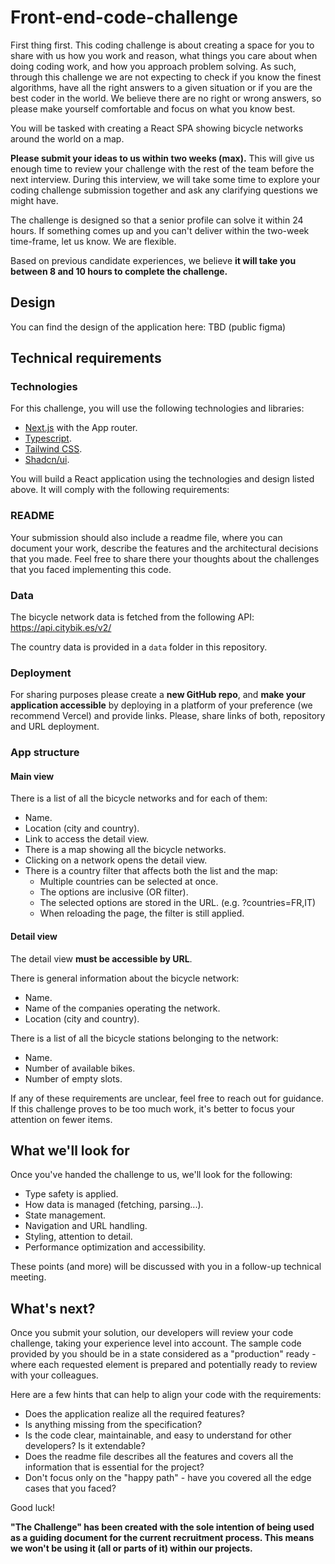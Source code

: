 # Front-end-code-challenge

First thing first. This coding challenge is about creating a space for you to share with us how you work and reason, what things you care about when doing coding work, and how you approach problem solving. As such, through this challenge we are not expecting to check if you know the finest algorithms, have all the right answers to a given situation or if you are the best coder in the world. We believe there are no right or wrong answers, so please make yourself comfortable and focus on what you know best.

You will be tasked with creating a React SPA showing bicycle networks around the world on a map.

**Please submit your ideas to us within two weeks (max).** This will give us enough time to review your challenge with the rest of the team before the next interview. During this interview, we will take some time to explore your coding challenge submission together and ask any clarifying questions we might have.

The challenge is designed so that a senior profile can solve it within 24 hours. If something comes up and you can't deliver within the two-week time-frame, let us know. We are flexible.

Based on previous candidate experiences, we believe **it will take you between 8 and 10 hours to complete the challenge.**

## Design

You can find the design of the application here: TBD (public figma)

## Technical requirements

### Technologies

For this challenge, you will use the following technologies and libraries:

- [Next.js](https://nextjs.org/) with the App router.
- [Typescript](https://www.typescriptlang.org/).
- [Tailwind CSS](https://tailwindcss.com/).
- [Shadcn/ui](https://ui.shadcn.com/).

You will build a React application using the technologies and design listed above. It will comply with the following requirements:

### README

Your submission should also include a readme file, where you can document your work, describe the features and the architectural decisions that you made. Feel free to share there your thoughts about the challenges that you faced implementing this code.

### Data

The bicycle network data is fetched from the following API: https://api.citybik.es/v2/

The country data is provided in a `data` folder in this repository.

### Deployment

For sharing purposes please create a **new GitHub repo**, and **make your application accessible** by deploying in a platform of your preference (we recommend Vercel) and provide links. Please, share links of both, repository and URL deployment.

### App structure

#### Main view

There is a list of all the bicycle networks and for each of them:

- Name.
- Location (city and country).
- Link to access the detail view.
- There is a map showing all the bicycle networks.
- Clicking on a network opens the detail view.
- There is a country filter that affects both the list and the map:
  - Multiple countries can be selected at once.
  - The options are inclusive (OR filter).
  - The selected options are stored in the URL. (e.g. ?countries=FR,IT)
  - When reloading the page, the filter is still applied.

#### Detail view

The detail view **must be accessible by URL**.

There is general information about the bicycle network:

- Name.
- Name of the companies operating the network.
- Location (city and country).

There is a list of all the bicycle stations belonging to the network:

- Name.
- Number of available bikes.
- Number of empty slots.

If any of these requirements are unclear, feel free to reach out for guidance. If this challenge proves to be too much work, it's better to focus your attention on fewer items.

## What we'll look for

Once you've handed the challenge to us, we'll look for the following:

- Type safety is applied.
- How data is managed (fetching, parsing...).
- State management.
- Navigation and URL handling.
- Styling, attention to detail.
- Performance optimization and accessibility.

These points (and more) will be discussed with you in a follow-up technical meeting.

## What's next?

Once you submit your solution, our developers will review your code challenge, taking your experience level into account. The sample code provided by you should be in a state considered as a "production" ready - where each requested element is prepared and potentially ready to review with your colleagues.

Here are a few hints that can help to align your code with the requirements:

- Does the application realize all the required features?
- Is anything missing from the specification?
- Is the code clear, maintainable, and easy to understand for other developers? Is it extendable?
- Does the readme file describes all the features and covers all the information that is essential for the project?
- Don't focus only on the "happy path" - have you covered all the edge cases that you faced?

Good luck!

**"The Challenge" has been created with the sole intention of being used as a guiding document for the current recruitment process. This means we won't be using it (all or parts of it) within our projects.**
